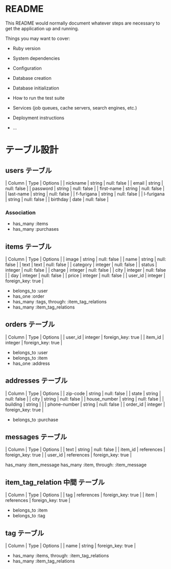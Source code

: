 # README

This README would normally document whatever steps are necessary to get the
application up and running.

Things you may want to cover:

* Ruby version

* System dependencies

* Configuration

* Database creation

* Database initialization

* How to run the test suite

* Services (job queues, cache servers, search engines, etc.)

* Deployment instructions

* ...

# テーブル設計

## users テーブル

| Column   | Type   | Options     |
| nickname   | string | null: false |
| email      | string | null: false |
| password   | string | null: false |
| first-name | string | null: false |
| last-name  | string | null: false |
| f-furigana   | string | null: false |
| l-furigana   | string | null: false |
| birthday   | date | null: false |

### Association

- has_many :items
- has_many :purchases

## items テーブル

| Column    | Type   | Options     |
| image     | string | null: false |
| name      | string | null: false |
| text      | text   | null: false |
| category  | integer | null: false |
| status    | integer | null: false |
| charge    | integer | null: false |
| city      | integer | null: false |
| day       | integer | null: false |
| price     | integer | null: false |
| user_id   | integer | foreign_key: true |

- belongs_to :user
- has_one :order
- has_many :tags, through: :item_tag_relations
- has_many :item_tag_relations

## orders テーブル

| Column       | Type   | Options     |
| user_id     | integer | foreign_key: true |
| item_id     | integer | foreign_key: true |

- belongs_to :user
- belongs_to :item
- has_one :address

## addresses テーブル

| Column          | Type   | Options     |
| zip-code        | string | null: false |
| state           | string | null: false |
| city            | string | null: false |
| house_number    | string | null: false |
| building        | string |             |
| phone-number    | string | null: false |
| order_id     | integer | foreign_key: true |

- belongs_to :purchase

## messages  テーブル

| Column          | Type   | Options     |
| text            | string | null: false |
| item_id         | references | foreign_key: true |
| user_id         | references | foreign_key: true |

has_many :item_message
has_many :item, through: :item_message

 ## item_tag_relation 中間 テーブル

| Column          | Type   | Options     |
| tag         | references | foreign_key: true |
| item        | references | foreign_key: true |

- belongs_to :item
- belongs_to :tag

 ## tag テーブル

| Column          | Type   | Options     |
| name            | string | foreign_key: true |

- has_many :items, through: :item_tag_relations
- has_many :item_tag_relations
